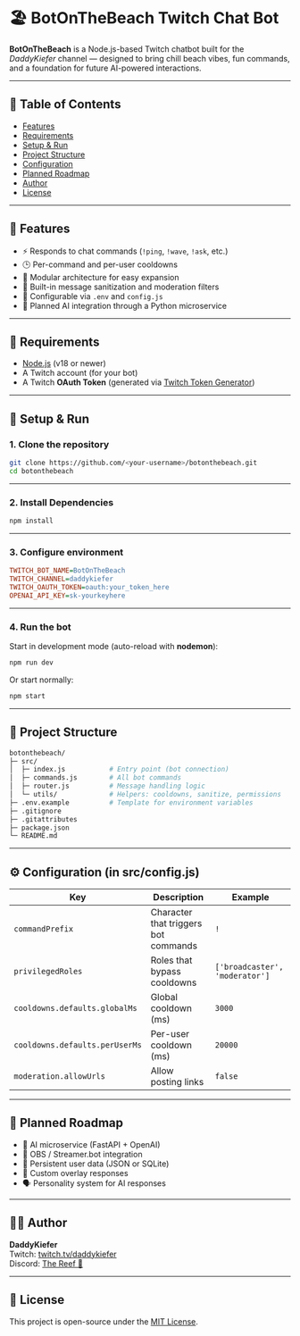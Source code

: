 # 🏖️ BotOnTheBeach Twitch Chat Bot

**BotOnTheBeach** is a Node.js-based Twitch chatbot built for the *DaddyKiefer* channel — designed to bring chill beach vibes, fun commands, and a foundation for future AI-powered interactions.

---

## 📑 Table of Contents

- [Features](#-features)
- [Requirements](#-requirements)
- [Setup & Run](#-setup--run)
- [Project Structure](#-project-structure)
- [Configuration](#-configuration-in-srcconfigjs)
- [Planned Roadmap](#-planned-roadmap)
- [Author](#-author)
- [License](#-license)

---


## 🌊 Features

- ⚡ Responds to chat commands (`!ping`, `!wave`, `!ask`, etc.)
- 🕒 Per-command and per-user cooldowns
- 🧩 Modular architecture for easy expansion
- 🌴 Built-in message sanitization and moderation filters
- 🔧 Configurable via `.env` and `config.js`
- 💬 Planned AI integration through a Python microservice

---

## 🧰 Requirements

- [Node.js](https://nodejs.org/) (v18 or newer)
- A Twitch account (for your bot)
- A Twitch **OAuth Token** (generated via [Twitch Token Generator](https://twitchtokengenerator.com/))

---

## 🚀 Setup & Run

### 1. Clone the repository

```bash
git clone https://github.com/<your-username>/botonthebeach.git
cd botonthebeach
```
---

### 2. Install Dependencies

```bash
npm install
```
---

### 3. Configure environment

```ini
TWITCH_BOT_NAME=BotOnTheBeach
TWITCH_CHANNEL=daddykiefer
TWITCH_OAUTH_TOKEN=oauth:your_token_here
OPENAI_API_KEY=sk-yourkeyhere
```
---

### 4. Run the bot
Start in development mode (auto-reload with **nodemon**):
```bash
npm run dev
```
Or start normally:
```bash
npm start
```
---

## 🧩 Project Structure
```bash
botonthebeach/
├─ src/
│  ├─ index.js           # Entry point (bot connection)
│  ├─ commands.js        # All bot commands
│  ├─ router.js          # Message handling logic
│  └─ utils/             # Helpers: cooldowns, sanitize, permissions
├─ .env.example          # Template for environment variables
├─ .gitignore
├─ .gitattributes
├─ package.json
└─ README.md
```
---

## ⚙️ Configuration (in src/config.js)
| Key                            | Description                          | Example                        |
| ------------------------------ | ------------------------------------ | ------------------------------ |
| `commandPrefix`                | Character that triggers bot commands | `!`                            |
| `privilegedRoles`              | Roles that bypass cooldowns          | `['broadcaster', 'moderator']` |
| `cooldowns.defaults.globalMs`  | Global cooldown (ms)                 | `3000`                         |
| `cooldowns.defaults.perUserMs` | Per-user cooldown (ms)               | `20000`                        |
| `moderation.allowUrls`         | Allow posting links                  | `false`                        |
---

## 🧠 Planned Roadmap
- 🤖 AI microservice (FastAPI + OpenAI) 
- 🎥 OBS / Streamer.bot integration 
- 💾 Persistent user data (JSON or SQLite) 
- 🌈 Custom overlay responses 
- 🗣️ Personality system for AI responses 
---

## 🧑‍💻 Author
**DaddyKiefer**  
Twitch: [twitch.tv/daddykiefer](https://twitch.tv/dadykiefer)  
Discord: [The Reef 🌴](https://discord.gg/Utw53buB)  

---

## 📜 License
This project is open-source under the [MIT License](https://opensource.org/licenses/MIT).